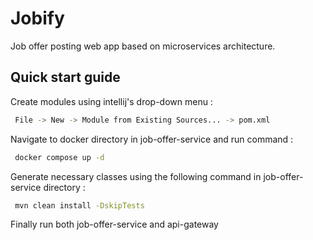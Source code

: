 # Jobify

Job offer posting web app based on microservices architecture.


## Quick start guide

Create modules using intellij's drop-down menu :

```bash
 File -> New -> Module from Existing Sources... -> pom.xml
```
Navigate to docker directory in job-offer-service and run command :

```bash
 docker compose up -d
```
Generate necessary classes using the following command in job-offer-service directory :

```bash
 mvn clean install -DskipTests
```
Finally run both job-offer-service and api-gateway
